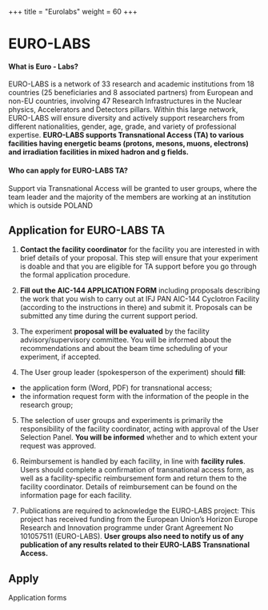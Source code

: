 +++
title = "Eurolabs"
weight = 60
+++
## <h1 id="eurolabs">EURO-LABS </h1>

#### What is Euro - Labs?
EURO-LABS is a network of 33 research and academic institutions from 18 countries (25 beneficiaries and 8 associated partners) from European and non-EU countries, involving 47 Research Infrastructures in the Nuclear physics, Accelerators and Detectors pillars. Within this large network, EURO-LABS will ensure diversity and actively support researchers from different nationalities, gender, age, grade, and variety of professional expertise. **EURO-LABS supports Transnational Access (TA) to various facilities having energetic beams (protons, mesons, muons, electrons) and irradiation facilities in mixed hadron and g fields.**

#### Who can apply for EURO-LABS TA?
Support via Transnational Access will be granted to user groups, where the team leader and the majority of the members are working at an institution which is outside POLAND

## **Application for EURO-LABS TA**

 1. **Contact the facility coordinator** for the facility you are interested in with brief details of your proposal. This step will ensure that your experiment is doable and that you are eligible for TA support before you go through the formal application procedure.
 
2. **Fill out the AIC-144 APPLICATION FORM** including proposals describing the work that you wish to carry out at IFJ PAN AIC-144 Cyclotron Facility (according to the instructions in there) and submit it. Proposals can be submitted any time during the current support period.

3.  The experiment **proposal will be evaluated** by the facility advisory/supervisory committee. You will be informed about the recommendations and about the beam time scheduling of your experiment, if accepted.

4. The User group leader (spokesperson of the experiment) should **fill**:
- the application form (Word, PDF) for transnational access;		
- the information request form with the information of the people in the research group;
 
5. The selection of user groups and experiments is primarily the responsibility of the facility coordinator, acting with approval of the User Selection Panel. **You will be informed** whether and to which extent your request was approved.

6. Reimbursement is handled by each facility, in line with **facility rules**. Users should complete a confirmation of transnational access form, as well as a facility-specific reimbursement form and return them to the facility coordinator. Details of reimbursement can be found on the information page for each facility.

7. Publications are required to acknowledge the EURO-LABS project: This project has received funding from the European Union’s Horizon Europe Research and Innovation programme under Grant Agreement No 101057511 (EURO-LABS). **User groups also need to notify us of any publication of any results related to their EURO-LABS Transnational Access.**

## **Apply**

Application forms